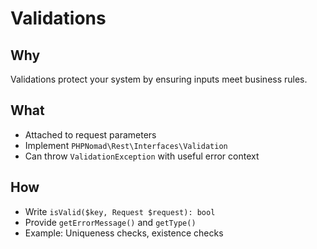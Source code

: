 # Validations

## Why
Validations protect your system by ensuring inputs meet business rules.

## What
- Attached to request parameters
- Implement `PHPNomad\Rest\Interfaces\Validation`
- Can throw `ValidationException` with useful error context

## How
- Write `isValid($key, Request $request): bool`
- Provide `getErrorMessage()` and `getType()`
- Example: Uniqueness checks, existence checks
